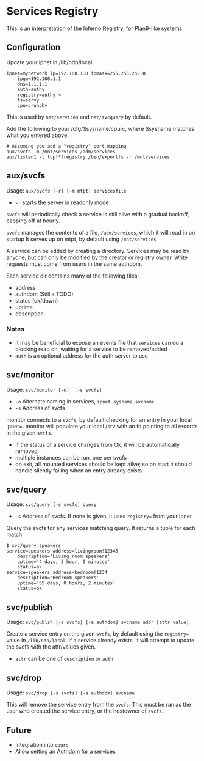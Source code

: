 # Services Registry

This is an interpretation of the Inferno Registry, for Plan9-like systems

## Configuration

Update your ipnet in /lib/ndb/local
```
ipnet=mynetwork ip=192.168.1.0 ipmask=255.255.255.0
    ipgw=192.168.1.1
    dns=1.1.1.1
    auth=authy
    registry=authy <---
    fs=servy
    cpu=crunchy
```

This is used by `net/services` and `net/svcquery` by default.

Add the following to your /cfg/$sysname/cpurc, where $sysname matches what you entered above.

```
# Assuming you add a "registry" port mapping
aux/svcfs -m /mnt/services /adm/services
aux/listen1 -t tcp!*!registry /bin/exportfs -r /mnt/services
```

## aux/svcfs

Usage: `aux/svcfs [-r] [-m mtpt] servicesfile`

- `-r` starts the server in readonly mode

`svcfs` will periodically check a service is still alive with a gradual backoff, capping off at hourly.

`svcfs` manages the contents of a file, `/adm/services`, which it will read in on startup
It serves up on mtpt, by default using `/mnt/services`

A service can be added by creating a directory. Services may be read by anyone, but can only be modified by the creator or registry owner. Write requests must come from users in the same authdom.

Each service dir contains many of the following files: 
 - address
 - authdom (Still a TODO)
 - status (ok/down)
 - uptime
 - description

### Notes
 - It may be beneficial to expose an events file that `services` can do a blocking read on, waiting for a service to be removed/added
 - `auth` is an optional address for the auth server to use

## svc/monitor 

Usage: `svc/monitor [-o]  [-s svcfs]`

- `-o` Alternate naming in services, `ipnet.sysname.svcname`
- `-s` Address of svcfs

monitor connects to a `svcfs`, by default checking for an entry in your local ipnet=. 
monitor will populate your local /srv with an fd pointing to all records in the given `svcfs`. 
- If the status of a service changes from Ok, it will be automatically removed
- multiple instances can be run, one per svcfs
- on exit, all mounted services should be kept alive; so on start it should handle silently failing when an entry already exists

## svc/query

Usage: `svc/query [-s svcfs] query`
- `-s` Address of svcfs. If none is given, it uses `registry=` from your ipnet

Query the svcfs for any services matching query. It returns a tuple for each match

```
$ svc/query speakers
service=speakers address=livingroom!12345 
    description='Living room speakers'
    uptime='4 days, 3 hour, 0 minutes'
    status=ok
service=speakers address=bedroom!1234
    description='Bedroom speakers'  
    uptime='55 days, 0 hours, 2 minutes'
    status=ok
```

## svc/publish 
Usage: `svc/publsh [-s svcfs] [-a authdom] svcname addr [attr value]`

Create a service entry on the given `svcfs`, by default using the `registry=` value in `/lib/ndb/local`. If a service already exists, it will attempt to update the svcfs with the attr/values given.

- `attr` can be one of `description` or `auth`

## svc/drop
Usage: `svc/drop [-s svcfs] [-a authdom] svcname`

This will remove the service entry from the `svcfs`. This must be ran as the user who created the service entry, or the hostowner of `svcfs`.

## Future
- Integration into `cpurc`
- Allow setting an Authdom for a services
